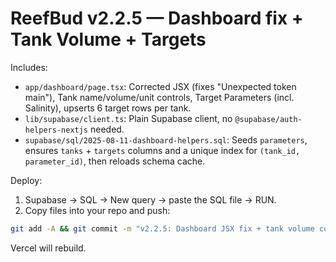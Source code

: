 # ReefBud v2.2.5 — Dashboard fix + Tank Volume + Targets

Includes:
- `app/dashboard/page.tsx`: Corrected JSX (fixes "Unexpected token main"), Tank name/volume/unit controls, Target Parameters (incl. Salinity), upserts 6 target rows per tank.
- `lib/supabase/client.ts`: Plain Supabase client, no `@supabase/auth-helpers-nextjs` needed.
- `supabase/sql/2025-08-11-dashboard-helpers.sql`: Seeds `parameters`, ensures `tanks` + `targets` columns and a unique index for `(tank_id, parameter_id)`, then reloads schema cache.

Deploy:
1) Supabase → SQL → New query → paste the SQL file → RUN.
2) Copy files into your repo and push:

```bash
git add -A && git commit -m "v2.2.5: Dashboard JSX fix + tank volume controls + per-tank target upserts" && git push
```

Vercel will rebuild.
